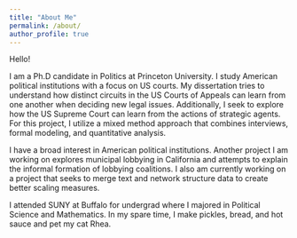 ```yaml
---
title: "About Me"
permalink: /about/
author_profile: true
---
```

Hello!

I am a Ph.D candidate in Politics at Princeton University. I study American political institutions with a focus on US courts. My dissertation tries to understand how distinct circuits in the US Courts of Appeals can learn from one another when deciding new legal issues. Additionally, I seek to explore how the US Supreme Court can learn from the actions of strategic agents. For this project, I utilize a mixed method approach that combines interviews, formal modeling, and quantitative analysis.

I have a broad interest in American political institutions. Another project I am working on explores municipal lobbying in California and attempts to explain the informal formation of lobbying coalitions. I also am currently working on a project that seeks to merge text and network structure data to create better scaling measures.

I attended SUNY at Buffalo for undergrad where I majored in Political Science and Mathematics. In my spare time, I make pickles, bread, and hot sauce and pet my cat Rhea.
